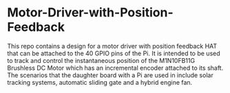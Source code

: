 # Motor-Driver-with-Position-Feedback
This repo contains a design for a motor driver with position feedback HAT that can be attached to the 40 GPIO pins of the Pi. It is intended to be used to track and control the instantaneous position of the M1N10FB11G Brushless DC Motor which has an incremental encoder attached to its shaft. The scenarios that the daughter board with a Pi are used in include solar tracking systems, automatic sliding gate and a hybrid engine fan.
